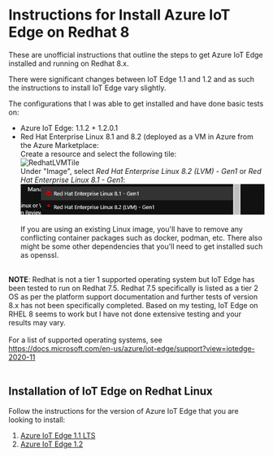 # Instructions for Install Azure IoT Edge on Redhat 8

These are unofficial instructions that outline the steps to get Azure IoT Edge installed and running on Redhat 8.x. 

There were significant changes between IoT Edge 1.1 and 1.2 and as such the instructions to install IoT Edge vary slightly.

The configurations that I was able to get installed and have done basic tests on:

- Azure IoT Edge: 1.1.2 + 1.2.0.1
- Red Hat Enterprise Linux 8.1 and 8.2 (deployed as a VM in Azure from the Azure Marketplace: <BR>
Create a resource and select the following tile: <BR>
	![RedhatLVMTile](https://user-images.githubusercontent.com/16802088/115578149-07d19500-a293-11eb-90e2-3c9693cba6cb.jpg) <BR>
Under "Image", select _Red Hat Enterprise Linux 8.2 (LVM) - Gen1_ or _Red Hat Enterprise Linux 8.1 - Gen1_: <BR>
	![RHEL%2081%2082](https://github.com/ms-vincent/IoT-Edge-Redhat-8-Installation-Steps/blob/main/Images/RHEL%2081%2082.jpg)<BR><BR>
  If you are using an existing Linux image, you'll have to remove any conflicting container packages such as docker, podman, etc. There also might be some other dependencies that you'll need to get installed such as openssl. 
<BR><BR>
  
**NOTE**: Redhat is not a tier 1 supported operating system but IoT Edge has been tested to run on Redhat 7.5. Redhat 7.5 specifically is listed as a tier 2 OS as per the platform support documentation and further tests of version 8.x has not been specifically completed. Based on my testing, IoT Edge on RHEL 8 seems to work but I have not done extensive testing and your results may vary. <BR><BR>
For a list of supported operating systems, see https://docs.microsoft.com/en-us/azure/iot-edge/support?view=iotedge-2020-11
<BR><BR>

## Installation of IoT Edge on Redhat Linux 
	
Follow the instructions for the version of Azure IoT Edge that you are looking to install: 
1) [Azure IoT Edge 1.1 LTS](https://github.com/ms-vincent/IoT-Edge-Redhat-8-Installation-Steps/blob/main/Edge11/README.md)
2) [Azure IoT Edge 1.2](https://github.com/ms-vincent/IoT-Edge-Redhat-8-Installation-Steps/blob/main/Edge12/README.md)

	
 



